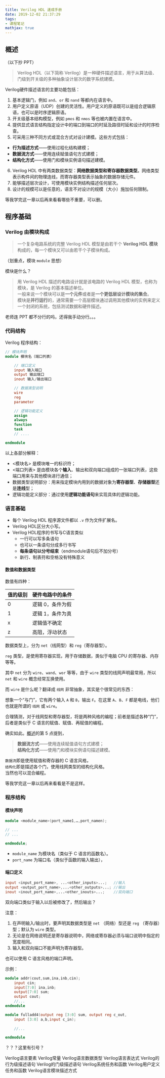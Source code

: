 ```yaml
---
title: Verilog HDL 速成手册
date: 2019-12-02 21:37:29
tags:
- 课程笔记
mathjax: true
---
```


## 概述

（以下抄 PPT）

> Verilog HDL（以下简称 Verilog）是一种硬件描述语言，用于从算法级、门级到开关级的多种抽象设计层次的数字系统建模。 

Verilog硬件描述语言的主要功能包括：

1. 基本逻辑门，例如 `and`、`or` 和 `nand` 等都内在语言中。
2. 用户定义原语（UDP）创建的灵活性。用户定义的原语既可以是组合逻辑原语，也可以是时序逻辑原语。
3. 开关级基本结构模型，例如 `pmos` 和 `nmos` 等也被内置在语言中。
4. 提供显式语言结构指定设计中的端口到端口的时延及路径时延和设计的时序检查。
5. 可采用三种不同方式或混合方式对设计建模。这些方式包括：
* **行为描述方式**——使用过程化结构建模；
* **数据流方式**——使用连续赋值语句方式建模；
* **结构化方式**——使用门和模块实例语句描述建模。
6. Verilog HDL 中有两类数据类型：**网络数据类型和寄存器数据类型**。网络类型表示构件间的物理连线，而寄存器类型表示抽象的数据存储元件。
7. 能够描述层次设计，可使用模块实例结构描述任何层次。
8. 设计的规模可以是任意的，语言不对设计的规模（大小）施加任何限制。

等我学完这一章以后再来看看哪些不重要，可以删。

## 程序基础

### Verilog 由模块构成

> 一个复杂电路系统的完整 Verilog HDL 模型是由若干个 **Verilog HDL 模块**构成的，每一个模块又可以由若干个子模块构成。

（划重点，模块 `module` 思想）

模块是什么？

> 用 Verilog HDL 描述的电路设计就是该电路的 Verilog HDL 模型，也称为模块，是 Verilog 的基本描述单位。  
> 一般来说一个模块可以是**一个元件**或者是**一个更低层设计模块的集合**。  
> 模块是**并行运行**的，通常需要一个高层模块通过调用其他模块的实例来定义一个封闭的系统，包括测试数据和硬件描述。

老师连 PPT 都不分行的吗，还得我手动分行。。。

### 代码结构

Verilog 程序结构：

```v
// 模块声明
module 模块名（端口列表）

    // 端口定义
    input 输入端口
    output 输出端口
    inout 输入/输出端口

    // 数据类型说明
    wire
    reg
    parameter

    // 逻辑功能定义
    assign
    always
    function
    task
    // ....

endmodule
```

以上各部分解释：

* <模块名> 是模块唯一的标识符；
* <端口列表> 是由模块各个**输入**、输出和双向端口组成的一张端口列表，这些端口用来与其他模块进行通信；
* 数据类型说明部分：用来指定模块内用到的数据对象为**寄存器型**、**存储器型**还是**连线**型；
* 逻辑功能定义部分：通过使用**逻辑功能语句**来实现具体的逻辑功能。

### 语言基础

* 每个 Verilog HDL 程序源文件都以 `.v` 作为文件扩展名。
* Verilog HDL区分大小写。
* Verilog HDL程序的书写与C语言类似
  * 一行可以写多条语句
  * 也可以一条语句分成多行书写
  * **每条语句以分号结束**（endmodule语句后不加分号）
  * 新行、制表符和空格没有特殊意义

#### 数值和数据类型

数值有四种：

值的级别|硬件电路中的条件
-|-
0|逻辑 0，条件为假
1|逻辑 1，条件为真
x|逻辑值不确定
z|高阻，浮动状态

数据类型上，分为 `net`（线网型）和 `reg`（寄存器型）。

`reg` 类型，是使用寄存器实现，用于存储数据，类似于电脑 CPU 的寄存器、内存等等。

其中 `net` 分为 `wire`、`wand`、`wor` 等等，由于 `wire` 类型的线网声明最常用，所以 `net` 和 `wire` 概念经常互换使用。

而 `wire` 是什么呢？翻译成 `线网` 非常抽象，其实是个很常见的东西：

想象一个“与门”，它有两个输入 `A` 和 `B`，输出 `F`。在这里 `A`、`B`、`F` 都是电线，他们也就是所谓的 `线网` 或 `wire`。

合理猜测，对于线网型和寄存器型，将是两种风格的编程；前者是描述各种“门”，后者是类似于 C 语言的赋值、赋值、再赋值的编程。

确实如此。[概述](#概述)的第 5 点提到，

> **数据流方式**——使用连续赋值语句方式建模；  
> **结构化方式**——使用门和模块实例语句描述建模。

`数据流`即是使用赋值和寄存器的 C 语言风格，  
`结构化`即是描述各个门，使用线网类型的结构化风格。  
当然也可以混合编程。

等我学完这一章以后再来看看是不是这样。

### 程序结构

#### 模块声明

```v
module <module_name>(port_name1,…,port_namen);

// ...
// ...

endmodule;
```

* `module_name` 为模块名（类似于 C 语言的函数名）。
* `port_name` 为端口名（类似于函数的输入输出），

#### 端口定义

```v
input <input_port_name>, ...<other_inputs>...;   //输入
output <output_port_name>,...<other_outputs>...; //输出
inout <inout_port_name>,...<other_inouts>...;    //双向端口
```

双向端口类似于输入以后被修改了，然后输出？

注意：

1. 在声明输入/输出时，要声明其数据类型是 `net` （网络）型还是 `reg` （寄存器）型；默认为 `wire` 类型。
2. 无论是在网络说明还是寄存器说明中，网络或寄存器必须与端口说明中指定的宽度相同。
3. 输入和双向端口不能声明为寄存器型。

也可以使用 C 语言风格的端口声明。

示例：

```v
module addr(cout,sum,ina,inb,cin);
    input cin;
    input[7:0] ina,inb;
    output[7:0] sum;
    output cout;
    //...
endmodule
```

```v
module fulladd4(output reg [3:0] sum, output reg c_out,
    input [3:0] a,b,input c_in);
     
    //...

endmodule 
```

？？？这里有引号？

Verilog语言要素
Verilog常量
Verilog语言数据类型
Verilog语言表达式
Verilog的行为级描述语句
Verilog的门级描述语句
Verilog系统任务和函数
Verilog用户定义任务和函数
Verilog语言模块描述方式